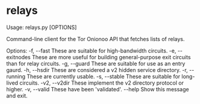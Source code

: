 # relays
Usage: relays.py [OPTIONS]

  Command-line client for the Tor Onionoo API that fetches lists of relays.

Options:
  -f, --fast       These are suitable for high-bandwidth circuits.
  -e, --exitnodes  These are more useful for building general-purpose exit circuits than for relay circuits.
  -g, --guard      These are suitable for use as an entry gaurd.
  -h, --hsdir      These are considered a v2 hidden service directory.
  -r, --running    These are currently usable.
  -s, --stable     These are suitable for long-lived circuits.
  -v2, --v2dir     These implement the v2 directory protocol or higher.
  -v, --valid      These have been 'validated'.
  --help           Show this message and exit.
